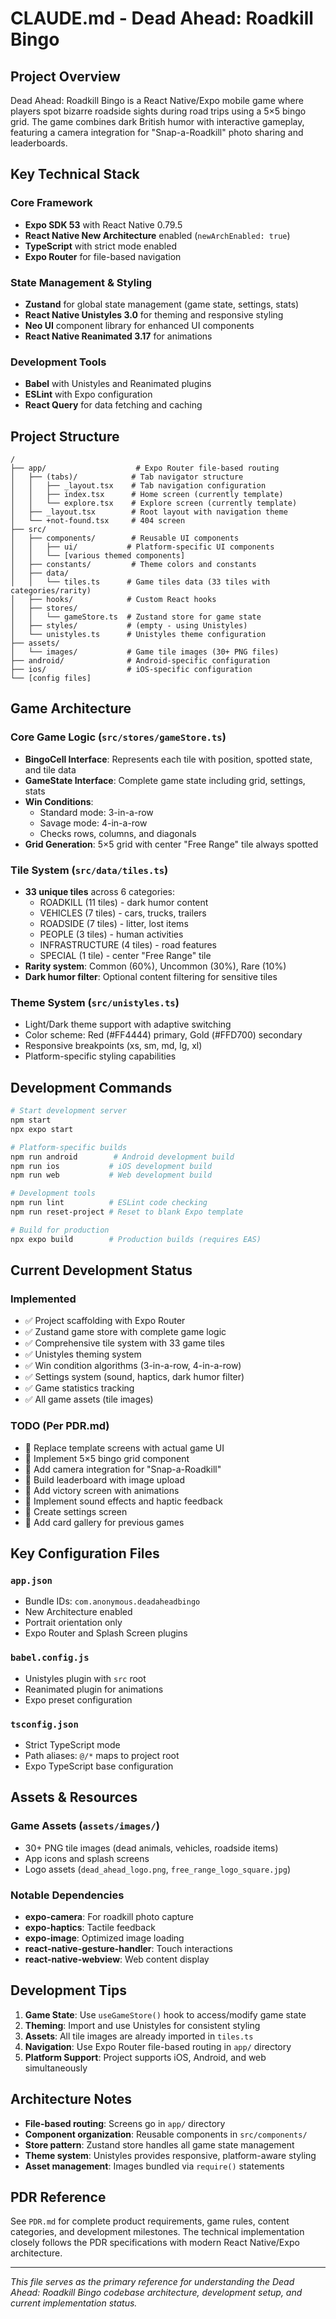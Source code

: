 # CLAUDE.md - Dead Ahead: Roadkill Bingo

## Project Overview
Dead Ahead: Roadkill Bingo is a React Native/Expo mobile game where players spot bizarre roadside sights during road trips using a 5×5 bingo grid. The game combines dark British humor with interactive gameplay, featuring a camera integration for "Snap-a-Roadkill" photo sharing and leaderboards.

## Key Technical Stack

### Core Framework
- **Expo SDK 53** with React Native 0.79.5
- **React Native New Architecture** enabled (`newArchEnabled: true`)
- **TypeScript** with strict mode enabled
- **Expo Router** for file-based navigation

### State Management & Styling
- **Zustand** for global state management (game state, settings, stats)
- **React Native Unistyles 3.0** for theming and responsive styling
- **Neo UI** component library for enhanced UI components
- **React Native Reanimated 3.17** for animations

### Development Tools
- **Babel** with Unistyles and Reanimated plugins
- **ESLint** with Expo configuration
- **React Query** for data fetching and caching

## Project Structure

```
/
├── app/                    # Expo Router file-based routing
│   ├── (tabs)/            # Tab navigator structure
│   │   ├── _layout.tsx    # Tab navigation configuration
│   │   ├── index.tsx      # Home screen (currently template)
│   │   └── explore.tsx    # Explore screen (currently template)
│   ├── _layout.tsx        # Root layout with navigation theme
│   └── +not-found.tsx     # 404 screen
├── src/
│   ├── components/        # Reusable UI components
│   │   ├── ui/           # Platform-specific UI components
│   │   └── [various themed components]
│   ├── constants/         # Theme colors and constants
│   ├── data/
│   │   └── tiles.ts      # Game tiles data (33 tiles with categories/rarity)
│   ├── hooks/            # Custom React hooks
│   ├── stores/
│   │   └── gameStore.ts  # Zustand store for game state
│   ├── styles/           # (empty - using Unistyles)
│   └── unistyles.ts      # Unistyles theme configuration
├── assets/
│   └── images/           # Game tile images (30+ PNG files)
├── android/              # Android-specific configuration
├── ios/                  # iOS-specific configuration
└── [config files]
```

## Game Architecture

### Core Game Logic (`src/stores/gameStore.ts`)
- **BingoCell Interface**: Represents each tile with position, spotted state, and tile data
- **GameState Interface**: Complete game state including grid, settings, stats
- **Win Conditions**: 
  - Standard mode: 3-in-a-row
  - Savage mode: 4-in-a-row
  - Checks rows, columns, and diagonals
- **Grid Generation**: 5×5 grid with center "Free Range" tile always spotted

### Tile System (`src/data/tiles.ts`)
- **33 unique tiles** across 6 categories:
  - ROADKILL (11 tiles) - dark humor content
  - VEHICLES (7 tiles) - cars, trucks, trailers
  - ROADSIDE (7 tiles) - litter, lost items
  - PEOPLE (3 tiles) - human activities
  - INFRASTRUCTURE (4 tiles) - road features
  - SPECIAL (1 tile) - center "Free Range" tile
- **Rarity system**: Common (60%), Uncommon (30%), Rare (10%)
- **Dark humor filter**: Optional content filtering for sensitive tiles

### Theme System (`src/unistyles.ts`)
- Light/Dark theme support with adaptive switching
- Color scheme: Red (#FF4444) primary, Gold (#FFD700) secondary
- Responsive breakpoints (xs, sm, md, lg, xl)
- Platform-specific styling capabilities

## Development Commands

```bash
# Start development server
npm start
npx expo start

# Platform-specific builds
npm run android        # Android development build
npm run ios           # iOS development build
npm run web           # Web development build

# Development tools
npm run lint          # ESLint code checking
npm run reset-project # Reset to blank Expo template

# Build for production
npx expo build        # Production builds (requires EAS)
```

## Current Development Status

### Implemented
- ✅ Project scaffolding with Expo Router
- ✅ Zustand game store with complete game logic
- ✅ Comprehensive tile system with 33 game tiles
- ✅ Unistyles theming system
- ✅ Win condition algorithms (3-in-a-row, 4-in-a-row)
- ✅ Settings system (sound, haptics, dark humor filter)
- ✅ Game statistics tracking
- ✅ All game assets (tile images)

### TODO (Per PDR.md)
- 🚧 Replace template screens with actual game UI
- 🚧 Implement 5×5 bingo grid component
- 🚧 Add camera integration for "Snap-a-Roadkill"
- 🚧 Build leaderboard with image upload
- 🚧 Add victory screen with animations
- 🚧 Implement sound effects and haptic feedback
- 🚧 Create settings screen
- 🚧 Add card gallery for previous games

## Key Configuration Files

### `app.json`
- Bundle IDs: `com.anonymous.deadaheadbingo`
- New Architecture enabled
- Portrait orientation only
- Expo Router and Splash Screen plugins

### `babel.config.js`
- Unistyles plugin with `src` root
- Reanimated plugin for animations
- Expo preset configuration

### `tsconfig.json`
- Strict TypeScript mode
- Path aliases: `@/*` maps to project root
- Expo TypeScript base configuration

## Assets & Resources

### Game Assets (`assets/images/`)
- 30+ PNG tile images (dead animals, vehicles, roadside items)
- App icons and splash screens
- Logo assets (`dead_ahead_logo.png`, `free_range_logo_square.jpg`)

### Notable Dependencies
- **expo-camera**: For roadkill photo capture
- **expo-haptics**: Tactile feedback
- **expo-image**: Optimized image loading
- **react-native-gesture-handler**: Touch interactions
- **react-native-webview**: Web content display

## Development Tips

1. **Game State**: Use `useGameStore()` hook to access/modify game state
2. **Theming**: Import and use Unistyles for consistent styling
3. **Assets**: All tile images are already imported in `tiles.ts`
4. **Navigation**: Use Expo Router file-based routing in `app/` directory
5. **Platform Support**: Project supports iOS, Android, and web simultaneously

## Architecture Notes

- **File-based routing**: Screens go in `app/` directory
- **Component organization**: Reusable components in `src/components/`
- **Store pattern**: Zustand store handles all game state management
- **Theme system**: Unistyles provides responsive, platform-aware styling
- **Asset management**: Images bundled via `require()` statements

## PDR Reference
See `PDR.md` for complete product requirements, game rules, content categories, and development milestones. The technical implementation closely follows the PDR specifications with modern React Native/Expo architecture.

---

*This file serves as the primary reference for understanding the Dead Ahead: Roadkill Bingo codebase architecture, development setup, and current implementation status.*